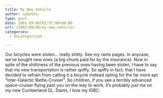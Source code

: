 ```yaml
---
title: My New Vehicle
author: cpbotha
type: post
date: 2001-09-06T02:57:00+00:00
url: /2001/09/06/my-new-vehicle/
categories:
  - Uncategorized

---
```

Our bicycles were stolen… really shitty. See my rants pages. In anycase, we’ve bought new ones (a big chunk paid for by the insurance). Now in spite of the shittiness of the previous ones having been stolen, I have to say that my new transportation is rather spiffy. So spiffy in fact, that I have decided to refrain from calling it a bicycle instead opting for the far more apt “Inter-Galactic Battle-Cruiser”. So children, if you see a terribly advanced space-cruiser flying past you on the way to work, it’s probably just me on my new Cumberland GL. Damn, I love my IGBC.
